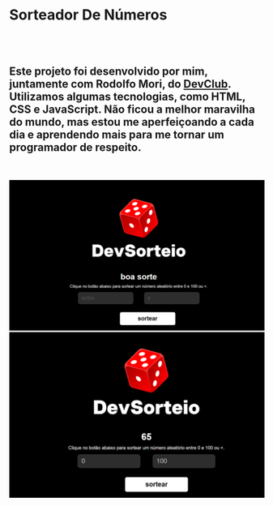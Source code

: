 <h1>Sorteador De Números </h1>
<br>
<br>
<h2>Este projeto foi desenvolvido por mim, juntamente com Rodolfo Mori, do <a href = "https://rodolfomori.com.br/devclub"> DevClub</a>. Utilizamos algumas tecnologias, como HTML, CSS e JavaScript. Não ficou a melhor maravilha do mundo, mas estou me aperfeiçoando a cada dia e aprendendo mais para me tornar um programador de respeito.</h2>
<br>
<br>
<img src="./img/capitura inicial.png" alt="capitura inicial">
<br>
<img src="./img/capitura final.png" alt="capitura final">
